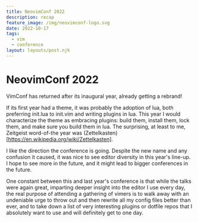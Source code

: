```yaml
---
title: NeovimConf 2022
description: recap
feature_image: /img/neovimconf-logo.svg
date: 2022-10-17
tags:
  - vim
  - conference
layout: layouts/post.njk
---
```

# NeovimConf 2022
VimConf has returned after its inaugural year, already getting a rebrand!

If its first year had a theme, it was probably the adoption of lua, both preferring init.lua to init.vim and writing plugins in lua. This year I would characterize the theme as embracing plugins: build them, install them, lock them, and make sure you build them in lua. The surprising, at least to me, Zeitgeist word-of-the year was (Zettelkasten)[https://en.wikipedia.org/wiki/Zettelkasten].

I like the direction the conference is going. Despite the new name and any confusion it caused, it was nice to see editor diversity in this year's line-up. I hope to see more in the future, and it might lead to bigger conferences in the future.

One constant between this and last year's conference is that while the talks were again great, imparting deeper insight into the editor I use every day, the real purpose of attending a gathering of vimers is to walk away with an undeniable urge to throw out and then rewrite all my config files better than ever, and to take down a list of very interesting plugins or dotfile repos that I absolutely want to use and will definitely get to one day.
